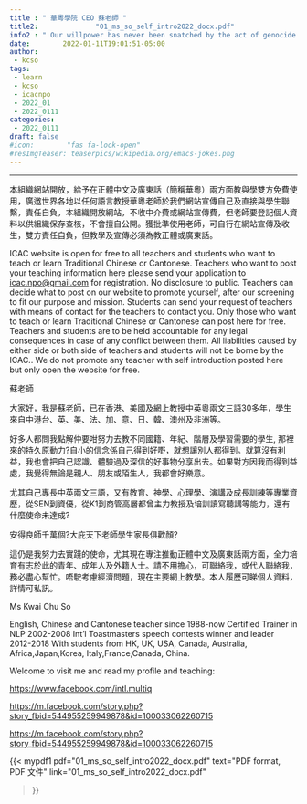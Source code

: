 ```yaml
---
title : " 華粵學院 CEO 蘇老師 "
title2:              "01_ms_so_self_intro2022_docx.pdf"
info2 : " Our willpower has never been snatched by the act of genocide."
date:        2022-01-11T19:01:51-05:00
author:
 - kcso
tags:
 - learn
 - kcso
 - icacnpo
 - 2022_01
 - 2022_0111
categories:
 - 2022_0111
draft: false
#icon:        "fas fa-lock-open"
#resImgTeaser: teaserpics/wikipedia.org/emacs-jokes.png
---
```

---


本組織網站開放，給予在正體中文及廣東話（簡稱華粵）兩方面教與學雙方免費使用，廣邀世界各地以任何語言教授華粵老師於我們網站宣傳自己及直接與學生聯繫，責任自負，本組織開放網站，不收中介費或網站宣傳費，但老師要登記個人資料以供組織保存查核，不會擅自公開。獲批準使用老師，可自行在網站宣傳及收生，雙方責任自負，但教學及宣傳必須為教正體或廣東話。


ICAC website is open for free to all teachers and students who want to teach or learn Traditional Chinese or Cantonese. Teachers who want to post your teaching information here please send your application to icac.npo@gmail.com for registration. No disclosure to public. Teachers can decide what to post on our website to promote yourself, after our screening to fit our purpose and mission. Students can send your request of teachers with means of contact for the teachers to contact you. Only those who want to teach or learn Traditional Chinese or Cantonese can post here for free. Teachers and students are  to be held accountable for any legal consequences in case of any conflict between them. All liabilities caused by either side or both side of teachers and students  will not be borne by the ICAC.. We do not promote any teacher with self introduction posted here but only open the website for free.




蘇老師


大家好，我是蘇老師，已在香港、美國及網上教授中英粵兩文三語30多年，學生來自中港台、英、美、法、加、意、日、韓、澳州及非洲等。


好多人都問我點解仲要咁努力去教不同國籍、年紀、階層及學習需要的學生, 那裡來的持久原動力?自小的信念係自己得到好嘢，就想讓別人都得到。就算沒有利益，我也會把自己認識、體驗過及深信的好事物分享出去。如果對方因我而得到益處，我覺得無論是親人、朋友或陌生人，我都會好樂意。


尤其自己專長中英兩文三語，又有教育、神學、心理學、演講及成長訓練等專業資歷，從SEN到資優，從K1到商管高層都曾主力教授及培訓讀寫聽講等能力，還有什麼使命未達成?


安得良師千萬個?大庇天下老師學生家長俱歡顏?


這仍是我努力去實踐的使命，尤其現在專注推動正體中文及廣東話兩方面，全力培育有志於此的青年、成年人及外籍人士。請不用擔心，可聯絡我，或代人聯絡我，務必盡心幫忙。唔駛考慮經濟問題，現在主要網上教學。本人履歷可睇個人資料，詳情可私訊。


Ms Kwai Chu So


English, Chinese and Cantonese teacher since 1988-now
Certified Trainer in NLP 2002-2008
Int’l Toastmasters speech contests winner and leader 2012-2018
With students from HK, UK, USA, Canada, Australia, Africa,Japan,Korea, Italy,France,Canada, China.


Welcome to visit me and read my profile and teaching:


https://www.facebook.com/intl.multiq


https://m.facebook.com/story.php?story_fbid=544955259949878&id=100033062260715


https://m.facebook.com/story.php?story_fbid=544955259949878&id=100033062260715

{{< mypdf1 pdf="01_ms_so_self_intro2022_docx.pdf"
text="PDF format, PDF 文件"
link="01_ms_so_self_intro2022_docx.pdf"
>}}


